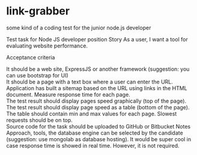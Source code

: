 # link-grabber
some kind of a coding test for the junior node.js developer

Test task for Node JS developer position 
Story
As a user, I want a tool for evaluating website performance.  

Acceptance criteria     

It should be a web site, ExpressJS or another framework (suggestion: you can use bootstrap for UI)  
It should be a page with a text box where a user can enter the URL.  
Application has built a sitemap based on the URL using links in the HTML document.
Measure response time for each page.  
The test result should display pages speed graphically (top of the page).  
The test result should display page speed as a table (bottom of the page). 
The table should contain min and max values for each page. 
Slowest requests should be on top.  
Source code for the task should be uploaded to GitHub or Bitbucket Notes Approach, tools, the database engine can be selected by the candidate (suggestion: use mongolab as database hosting). 
It would be super cool in case response time is showed in real time. However, it is not required.
